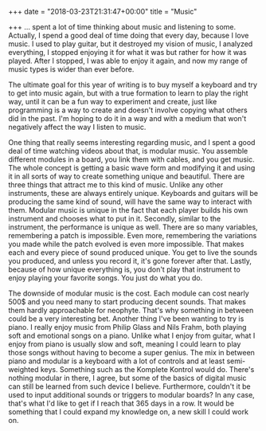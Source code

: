 +++
date = "2018-03-23T21:31:47+00:00"
title = "Music"

+++
... spent a lot of time thinking about music and listening to some. Actually, I spend a good deal of time doing that every day, because I love music. I used to play guitar, but it destroyed my vision of music, I analyzed everything, I stopped enjoying it for what it was but rather for how it was played. After I stopped, I was able to enjoy it again, and now my range of music types is wider than ever before.

The ultimate goal for this year of writing is to buy myself a keyboard and try to get into music again, but with a true formation to learn to play the right way, until it can be a fun way to experiment and create, just like programming is a way to create and doesn't involve copying what others did in the past. I'm hoping to do it in a way and with a medium that won't negatively affect the way I listen to music.

One thing that really seems interesting regarding music, and I spent a good deal of time watching videos about that, is modular music. You assemble different modules in a board, you link them with cables, and you get music. The whole concept is getting a basic wave form and modifying it and using it in all sorts of way to create something unique and beautiful. There are three things that attract me to this kind of music. Unlike any other instruments, these are always entirely unique. Keyboards and guitars will be producing the same kind of sound, will have the same way to interact with them. Modular music is unique in the fact that each player builds his own instrument and chooses what to put in it. Secondly, similar to the instrument, the performance is unique as well. There are so many variables, remembering a patch is impossible. Even more, remembering the variations you made while the patch evolved is even more impossible. That makes each and every piece of sound produced unique. You get to live the sounds you produced, and unless you record it, it's gone forever after that. Lastly, because of how unique everything is, you don't play that instrument to enjoy playing your favorite songs. You just do what you do.

The downside of modular music is the cost. Each module can cost nearly 500$ and you need many to start producing decent sounds. That makes them hardly approachable for neophyte. That's why something in between could be a very interesting bet. Another thing I've been wanting to try is piano. I really enjoy music from Philip Glass and Nils Frahm, both playing soft and emotional songs on a piano. Unlike what I enjoy from guitar, what I enjoy from piano is usually slow and soft, meaning I could learn to play those songs without having to become a super genius. The mix in between piano and modular is a keyboard with a lot of controls and at least semi-weighted keys. Something such as the Komplete Kontrol would do. There's nothing modular in there, I agree, but some of the basics of digital music can still be learned from such device I believe. Furthermore, couldn't it be used to input additional sounds or triggers to modular boards? In any case, that's what I'd like to get if I reach that 365 days in a row. It would be something that I could expand my knowledge on, a new skill I could work on.